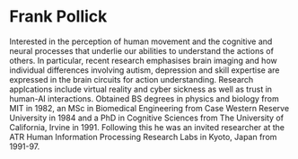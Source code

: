 # Frank Pollick

Interested in the perception of human movement and the cognitive and neural processes that underlie our abilities to understand the actions of others. In particular, recent research emphasises brain imaging and how individual differences involving autism, depression and skill expertise are expressed in the brain circuits for action understanding. Research applcations include virtual reality and cyber sickness as well as trust in human-AI interactions. Obtained BS degrees in physics and biology from MIT in 1982, an MSc in Biomedical Engineering from Case Western Reserve University in 1984 and a PhD in Cognitive Sciences from The University of California, Irvine in 1991. Following this he was an invited researcher at the ATR Human Information Processing Research Labs in Kyoto, Japan from 1991-97.

[<i class="ai ai-google-scholar-square ai-3x"></i>](https://scholar.google.co.uk/citations?user=CpaJdw4AAAAJ&hl=en)
[<i class="ai ai-dblp-sqaure ai-3x"></i>](https://dblp.org/pid/52/930.html)